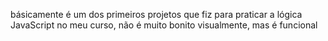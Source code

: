 básicamente é um dos primeiros projetos que fiz para praticar a lógica JavaScript no meu curso, não é muito bonito visualmente, mas é funcional